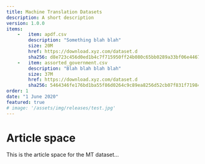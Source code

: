 ```yaml
---
title: Machine Translation Datasets
description: A short description
version: 1.0.0
items:
    -   item: apdf.csv
        description: "Something blah blah"
        size: 20M
        href: https://download.xyz.com/dataset.d
        sha256: d8e723c456d0ed1b4c7f715950ff24b080c65bb0289a33bf06e446781b83e1e7
    -   item: assorted_government.csv
        description: "Blah blah blah blah"
        size: 37M
        href: https://download.xyz.com/dataset.d
        sha256: 5464346fe176bd1ba55f86d0264c9c89ea8256d52cb07f831f719847a8607b34
order: 1
date: "1 June 2020"
featured: true
# image: '/assets/img/releases/test.jpg'
---
```

# Article space

This is the article space for the MT dataset...